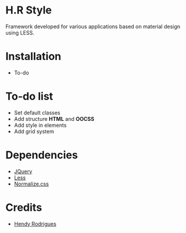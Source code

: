 # H.R Style
Framework developed for various applications based on material design using LESS.
# Installation
- To-do
 
# To-do list
- Set default classes
- Add structure **HTML** and **OOCSS**
- Add style in elements
- Add grid system

# Dependencies
- [JQuery](https://github.com/jquery/jquery)
- [Less](https://github.com/less/less.js)
- [Normalize.css](https://github.com/necolas/normalize.css/)

# Credits
- [Hendy Rodrigues](mr.syslogg@gmail.com)
